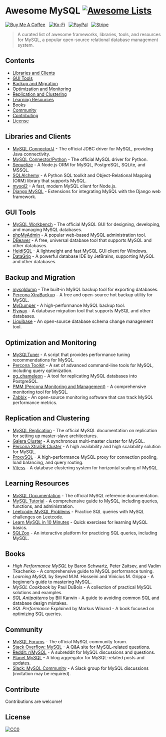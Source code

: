 # Awesome MySQL [![Awesome Lists](https://srv-cdn.himpfen.io/badges/awesome-lists/awesomelists-flat.svg)](https://github.com/awesomelistsio/awesome)

[![Buy Me A Coffee](https://srv-cdn.himpfen.io/badges/buymeacoffee/buymeacoffee-flat.svg)](https://tinyurl.com/2h9aktmd) &nbsp; [![Ko-Fi](https://srv-cdn.himpfen.io/badges/kofi/kofi-flat.svg)](https://tinyurl.com/d4xnrptz) &nbsp; [![PayPal](https://srv-cdn.himpfen.io/badges/paypal/paypal-flat.svg)](https://tinyurl.com/mr22naua) &nbsp; [![Stripe](https://srv-cdn.himpfen.io/badges/stripe/stripe-flat.svg)](https://tinyurl.com/e8ymxdw3)

> A curated list of awesome frameworks, libraries, tools, and resources for MySQL, a popular open-source relational database management system.

## Contents

- [Libraries and Clients](#libraries-and-clients)
- [GUI Tools](#gui-tools)
- [Backup and Migration](#backup-and-migration)
- [Optimization and Monitoring](#optimization-and-monitoring)
- [Replication and Clustering](#replication-and-clustering)
- [Learning Resources](#learning-resources)
- [Books](#books)
- [Community](#community)
- [Contributing](#contributing)
- [License](#license)

## Libraries and Clients

- [MySQL Connector/J](https://dev.mysql.com/downloads/connector/j/) - The official JDBC driver for MySQL, providing Java connectivity.
- [MySQL Connector/Python](https://dev.mysql.com/downloads/connector/python/) - The official MySQL driver for Python.
- [Sequelize](https://sequelize.org/) - A Node.js ORM for MySQL, PostgreSQL, SQLite, and MSSQL.
- [SQLAlchemy](https://www.sqlalchemy.org/) - A Python SQL toolkit and Object-Relational Mapping (ORM) library that supports MySQL.
- [mysql2](https://github.com/sidorares/node-mysql2) - A fast, modern MySQL client for Node.js.
- [Django MySQL](https://django-mysql.readthedocs.io/) - Extensions for integrating MySQL with the Django web framework.

## GUI Tools

- [MySQL Workbench](https://www.mysql.com/products/workbench/) - The official MySQL GUI for designing, developing, and managing MySQL databases.
- [phpMyAdmin](https://www.phpmyadmin.net/) - A popular web-based MySQL administration tool.
- [DBeaver](https://dbeaver.io/) - A free, universal database tool that supports MySQL and other databases.
- [HeidiSQL](https://www.heidisql.com/) - A lightweight and fast MySQL GUI client for Windows.
- [DataGrip](https://www.jetbrains.com/datagrip/) - A powerful database IDE by JetBrains, supporting MySQL and other databases.

## Backup and Migration

- [mysqldump](https://dev.mysql.com/doc/refman/8.0/en/mysqldump.html) - The built-in MySQL backup tool for exporting databases.
- [Percona XtraBackup](https://www.percona.com/software/mysql-database/percona-xtrabackup) - A free and open-source hot backup utility for MySQL.
- [MyDumper](https://github.com/maxbube/mydumper) - A high-performance MySQL backup tool.
- [Flyway](https://flywaydb.org/) - A database migration tool that supports MySQL and other databases.
- [Liquibase](https://www.liquibase.org/) - An open-source database schema change management tool.

## Optimization and Monitoring

- [MySQLTuner](https://github.com/major/MySQLTuner-perl) - A script that provides performance tuning recommendations for MySQL.
- [Percona Toolkit](https://www.percona.com/software/mysql-tools/percona-toolkit) - A set of advanced command-line tools for MySQL, including query optimization.
- [pg_chameleon](https://github.com/the4thdoctor/pg_chameleon) - A tool for replicating MySQL databases into PostgreSQL.
- [PMM (Percona Monitoring and Management)](https://www.percona.com/software/database-tools/percona-monitoring-and-management) - A comprehensive monitoring tool for MySQL.
- [Zabbix](https://www.zabbix.com/) - An open-source monitoring software that can track MySQL performance metrics.

## Replication and Clustering

- [MySQL Replication](https://dev.mysql.com/doc/refman/8.0/en/replication.html) - The official MySQL documentation on replication for setting up master-slave architectures.
- [Galera Cluster](https://galeracluster.com/) - A synchronous multi-master cluster for MySQL.
- [Percona XtraDB Cluster](https://www.percona.com/software/mysql-database/percona-xtradb-cluster) - A high availability and high scalability solution for MySQL.
- [ProxySQL](https://proxysql.com/) - A high-performance MySQL proxy for connection pooling, load balancing, and query routing.
- [Vitess](https://vitess.io/) - A database clustering system for horizontal scaling of MySQL.

## Learning Resources

- [MySQL Documentation](https://dev.mysql.com/doc/) - The official MySQL reference documentation.
- [MySQL Tutorial](https://www.mysqltutorial.org/) - A comprehensive guide to MySQL, including queries, functions, and administration.
- [Leetcode: MySQL Problems](https://leetcode.com/problemset/all/?topicSlugs=mysql) - Practice SQL queries with MySQL challenges on Leetcode.
- [Learn MySQL in 10 Minutes](https://www.w3resource.com/mysql-exercises/) - Quick exercises for learning MySQL basics.
- [SQLZoo](https://sqlzoo.net/) - An interactive platform for practicing SQL queries, including MySQL.

## Books

- *High Performance MySQL* by Baron Schwartz, Peter Zaitsev, and Vadim Tkachenko - A comprehensive guide to MySQL performance tuning.
- *Learning MySQL* by Seyed M.M. Hosseini and Vinicius M. Grippa - A beginner’s guide to mastering MySQL.
- *MySQL Cookbook* by Paul DuBois - A collection of practical MySQL solutions and examples.
- *SQL Antipatterns* by Bill Karwin - A guide to avoiding common SQL and database design mistakes.
- *SQL Performance Explained* by Markus Winand - A book focused on optimizing SQL queries.

## Community

- [MySQL Forums](https://forums.mysql.com/) - The official MySQL community forum.
- [Stack Overflow: MySQL](https://stackoverflow.com/questions/tagged/mysql) - A Q&A site for MySQL-related questions.
- [Reddit: r/MySQL](https://www.reddit.com/r/mysql/) - A subreddit for MySQL discussions and questions.
- [Planet MySQL](https://planet.mysql.com/) - A blog aggregator for MySQL-related posts and updates.
- [Slack: MySQL Community](https://mysqlcommunity.slack.com/) - A Slack group for MySQL discussions (invitation may be required).

## Contribute

Contributions are welcome!

## License

[![CC0](https://mirrors.creativecommons.org/presskit/buttons/88x31/svg/by-sa.svg)](http://creativecommons.org/licenses/by-sa/4.0/)
